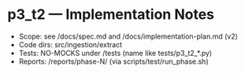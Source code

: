 # p3_t2 — Implementation Notes
- Scope: see /docs/spec.md and /docs/implementation-plan.md (v2)
- Code dirs: src/ingestion/extract
- Tests: NO-MOCKS under /tests (name like tests/p3_t2_*.py)
- Reports: /reports/phase-N/ (via scripts/test/run_phase.sh)
